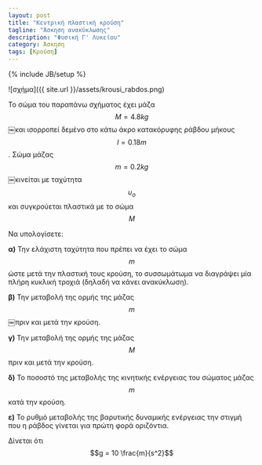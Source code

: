 ```yaml
---
layout: post
title: "Κεντρική πλαστική κρούση"
tagline: "Άσκηση ανακύκλωσης"
description: "Φυσική Γ' Λυκείου"
category: Άσκηση
tags: [Κρούση]
---
```

{% include JB/setup %}

![σχήμα]({{ site.url }}/assets/krousi_rabdos.png) 

Το σώμα του παραπάνω σχήματος έχει μάζα $$Μ = 4.8 kg$$￼και ισορροπεί 
δεμένο στο κάτω άκρο κατακόρυφης ράβδου μήκους $$l = 0.18 m$$. Σώμα 
μάζας $$m = 0.2 kg$$￼κινείται με ταχύτητα $$υ_ο$$ και συγκρούεται 
πλαστικά με το σώμα $$Μ$$

Να υπολογίσετε:

**α)** Την ελάχιστη ταχύτητα που πρέπει να έχει το σώμα $$m$$ ώστε μετά την
 πλαστική τους κρούση, το συσσωμάτωμα να διαγράψει μία πλήρη κυκλική 
 τροχιά (δηλαδή να κάνει ανακύκλωση).

**β)** Την μεταβολή της ορμής της μάζας $$m$$￼πριν και μετά την κρούση.

**γ)** Την μεταβολή της ορμής της μάζας $$Μ$$ πριν και μετά την κρούση.

**δ)** Το ποσοστό της μεταβολής της κινητικής ενέργειας του σώματος μάζας $$m$$
κατά την κρούση.

**ε)** Το ρυθμό μεταβολής της βαρυτικής δυναμικής ενέργειας την στιγμή που η 
ράβδος γίνεται για πρώτη φορά οριζόντια.

Δίνεται ότι $$g = 10 \frac{m}{s^2}$$
